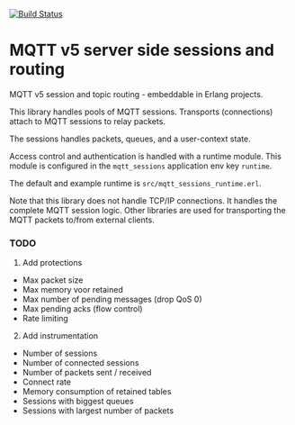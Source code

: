 [![Build Status](https://travis-ci.org/zotonic/mqtt_sessions.svg?branch=master)](https://travis-ci.org/zotonic/mqtt_sessions)

# MQTT v5 server side sessions and routing

MQTT v5 session and topic routing - embeddable in Erlang projects.

This library handles pools of MQTT sessions.
Transports (connections) attach to MQTT sessions to relay packets.

The sessions handles packets, queues, and a user-context state.

Access control and authentication is handled with a runtime module.
This module is configured in the `mqtt_sessions` application env key `runtime`.

The default and example runtime is `src/mqtt_sessions_runtime.erl`.

Note that this library does not handle TCP/IP connections. It handles the
complete MQTT session logic. Other libraries are used for transporting the
MQTT packets to/from external clients.

### TODO

1. Add protections

 - Max packet size
 - Max memory voor retained
 - Max number of pending messages (drop QoS 0)
 - Max pending acks (flow control)
 - Rate limiting

 2. Add instrumentation

 - Number of sessions
 - Number of connected sessions
 - Number of packets sent / received
 - Connect rate
 - Memory consumption of retained tables
 - Sessions with biggest queues
 - Sessions with largest number of packets

